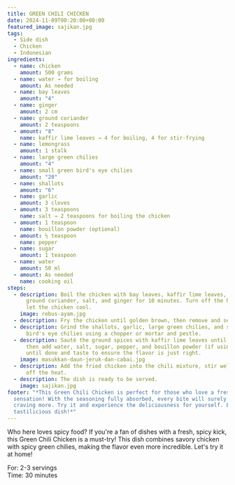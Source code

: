 ```yaml
---
title: GREEN CHILI CHICKEN
date: 2024-11-09T00:20:00+08:00
featured_image: sajikan.jpg
tags:
  - Side dish
  - Chicken
  - Indonesian
ingredients:
  - name: chicken
    amount: 500 grams
  - name: water → for boiling
    amount: As needed
  - name: bay leaves
    amount: "4"
  - name: ginger
    amount: 2 cm
  - name: ground coriander
    amount: 2 teaspoons
  - amount: "8"
    name: kaffir lime leaves → 4 for boiling, 4 for stir-frying
  - name: lemongrass
    amount: 1 stalk
  - name: large green chilies
    amount: "4"
  - name: small green bird's eye chilies
    amount: "20"
  - name: shallots
    amount: "6"
  - name: garlic
    amount: 3 cloves
  - amount: 3 teaspoons
    name: salt → 2 teaspoons for boiling the chicken
  - amount: 1 teaspoon
    name: bouillon powder (optional)
  - amount: ½ teaspoon
    name: pepper
  - name: sugar
    amount: 1 teaspoon
  - name: water
    amount: 50 ml
  - amount: As needed
    name: cooking oil
steps:
  - description: Boil the chicken with bay leaves, kaffir lime leaves, lemongrass,
      ground coriander, salt, and ginger for 10 minutes. Turn off the heat and
      let the chicken cool.
    image: rebus-ayam.jpg
  - description: Fry the chicken until golden brown, then remove and set aside.
  - description: Grind the shallots, garlic, large green chilies, and small green
      bird's eye chilies using a chopper or mortar and pestle.
  - description: Sauté the ground spices with kaffir lime leaves until fragrant,
      then add water, salt, sugar, pepper, and bouillon powder (if using). Cook
      until done and taste to ensure the flavor is just right.
    image: masukkan-daun-jeruk-dan-cabai.jpg
  - description: Add the fried chicken into the chili mixture, stir well, and turn
      off the heat.
  - description: The dish is ready to be served.
    image: sajikan.jpg
footer: "*This Green Chili Chicken is perfect for those who love a fresh, spicy
  sensation! With the seasoning fully absorbed, every bite will surely leave you
  craving more. Try it and experience the deliciousness for yourself. Enjoy this
  tastilicious dish!*"
---
```

Who here loves spicy food? If you're a fan of dishes with a fresh, spicy kick, this Green Chili Chicken is a must-try! This dish combines savory chicken with spicy green chilies, making the flavor even more incredible. Let's try it at home!

For: 2-3 servings\
Time: 30 minutes
